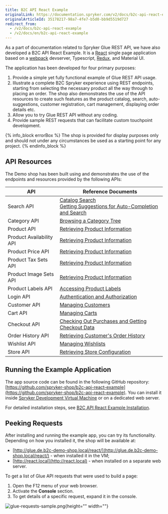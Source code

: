 ```yaml
---
title: B2C API React Example
originalLink: https://documentation.spryker.com/v2/docs/b2c-api-react-example
originalArticleId: 35178217-98a7-4fe7-b5d0-bb9d5519d727
redirect_from:
  - /v2/docs/b2c-api-react-example
  - /v2/docs/en/b2c-api-react-example
---
```


As a part of documentation related to Spryker Glue REST API, we have also developed a B2C API React Example. It is a [React](https://reactjs.org/) single page application based on a [webpack](https://webpack.js.org/) devserver, Typescript, [Redux](https://redux.js.org/), and Material UI.

The application has been developed for four primary purposes:

1. Provide a simple yet fully functional example of Glue REST API usage.
2. Illustrate a complete B2C Spryker experience using REST endpoints, starting from selecting the necessary product all the way through to placing an order. The shop also demonstrates the use of the API resources to create such features as the product catalog, search, auto-suggestions, customer registration, cart management, displaying order details etc.
3. Allow you to try Glue REST API without any coding.
4. Provide sample REST requests that can facilitate custom touchpoint development.

{% info_block errorBox %}
The shop is provided for display purposes only and should not under any circumstances be used as a starting point for any project.
{% endinfo_block %}

## API Resources
The Demo shop has been built using and demonstrates the use of the endpoints and resources provided by the following APIs:


| API | Reference Documents |
| --- | --- |
| Search API | [Catalog Search](/docs/scos/dev/glue-api/201903.0/glue-api-storefront-guides/catalog-search.html)<br>[Getting Suggestions for Auto-Completion and Search](https://documentation.spryker.com/v2/docs/retrieving-autocomplete-and-search-suggestions) |
| Category API | [Browsing a Category Tree](/docs/scos/dev/glue-api/201903.0/glue-api-storefront-guides/browsing-a-category-tree.html) |
| Product API | [Retrieving Product Information](/docs/scos/dev/glue-api/201903.0/glue-api-storefront-guides/managing-products/retrieving-product-information.html) |
| Product Availability API | [Retrieving Product Information](/docs/scos/dev/glue-api/201903.0/glue-api-storefront-guides/managing-products/retrieving-product-information.html) |
| Product Price API | [Retrieving Product Information](/docs/scos/dev/glue-api/201903.0/glue-api-storefront-guides/managing-products/retrieving-product-information.html) |
| Product Tax Sets API | [Retrieving Product Information](/docs/scos/dev/glue-api/201903.0/glue-api-storefront-guides/managing-products/retrieving-product-information.html) |
| Product Image Sets API | [Retrieving Product Information](/docs/scos/dev/glue-api/201903.0/glue-api-storefront-guides/managing-products/retrieving-product-information.html) |
| Product Labels API | [Accessing Product Labels](/docs/scos/dev/glue-api/201903.0/glue-api-storefront-guides/managing-products/accessing-product-labels.html) |
| Login API | [Authentication and Authorization](/docs/scos/dev/glue-api/201903.0/glue-api-storefront-guides/authentication-and-authorization.html) |
| Customer API | [Managing Customers](/docs/scos/dev/glue-api/201903.0/glue-api-storefront-guides/managing-customers.html) |
| Cart API | [Managing Carts](/docs/scos/dev/glue-api/201903.0/glue-api-storefront-guides/managing-carts/managing-carts.html) |
| Checkout API | [Checking Out Purchases and Getting Checkout Data](https://documentation.spryker.com/v2/docs/checking-out-purchases) |
| Order History API | [Retrieving Customer's Order History](/docs/scos/dev/glue-api/201903.0/glue-api-storefront-guides/retrieving-customers-order-history.html) |
| Wishlist API | [Managing Wishlists](/docs/scos/dev/glue-api/201903.0/glue-api-storefront-guides/managing-wishlists.html) |
| Store API | [Retrieving Store Configuration](/docs/scos/dev/glue-api/201903.0/glue-api-storefront-guides/retrieving-store-configuration.html) |


## Running the Example Application
The app source code can be found in the following GitHub repository: [https://github.com/spryker-shop/b2c-api-react-example](https://github.com/spryker-shop/b2c-api-react-example). You can install it inside [Spryker Development Virtual Machine](/docs/scos/dev/features/201903.0/sdk/development-virtual-machine-docker-containers-and-console.html) or on a dedicated web server.

For detailed installation steps, see [B2C API React Example Installation](/docs/scos/dev/glue-api/201903.0/b2c-api-react-example/b2c-api-react-example-installation.html).

## Peeking Requests
After installing and running the example app, you can try its functionality. Depending on how you installed it, the shop will be available at:

* [http://glue.de.b2c-demo-shop.local/react/](http://glue.de.b2c-demo-shop.local/react/) - when installed it in the VM;
* [http://react.local](http://react.local) - when installed on a separate web server.

To get a list of Glue API requests that were used to build a page:

1. Open the F12 menu of your web browser.
2. Activate the **Console** section.
3. To get details of a specific request, expand it in the console.

![glue-requests-sample.png](https://cdn.document360.io/9fafa0d5-d76f-40c5-8b02-ab9515d3e879/Images/Documentation/glue-requests-sample.png){height="" width=""}

